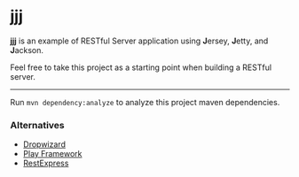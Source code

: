 # jjj

**jjj** is an example of RESTful Server application using **J**ersey, **J**etty, and **J**ackson.

Feel free to take this project as a starting point when building a RESTful server.


---

Run `mvn dependency:analyze` to analyze this project maven dependencies.

### Alternatives

- [Dropwizard](https://github.com/dropwizard/dropwizard)
- [Play Framework](https://www.playframework.com/)
- [RestExpress](https://github.com/RestExpress)
